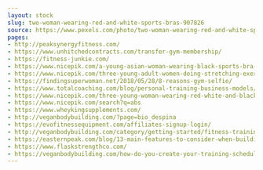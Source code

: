 ```yaml
---
layout: stock
slug: two-woman-wearing-red-and-white-sports-bras-907826
source: https://www.pexels.com/photo/two-woman-wearing-red-and-white-sports-bras-907826/
pages:
- http://peaksynergyfitness.com/
- https://www.unhitchedcontracts.com/transfer-gym-membership/
- https://fitness-junkie.com/
- https://www.nicepik.com/a-young-asian-woman-wearing-black-sports-bra-in-the-gym-20-25-year-old-aerobic-athlete-athletic-free-photo-1344675
- https://www.nicepik.com/three-young-adult-women-doing-stretching-exercises-while-in-a-gym-20-25-years-african-asian-free-photo-1347098
- https://findingsuperwoman.net/2018/05/28/8-reasons-gym-selfie/
- https://www.totalcoaching.com/blog/personal-training-business-models/
- https://www.nicepik.com/three-young-woman-wearing-red-white-and-black-sports-bra-with-white-cap-and-pink-hood-posing-together-in-gym-free-photo-1347123
- https://www.nicepik.com/search?q=abs
- https://www.wheykingsupplements.com/
- http://veganbodybuilding.com/?page=bio_despina
- https://evofitnessequipment.com/affiliates-signup-login/
- http://veganbodybuilding.com/category/getting-started/fitness-training/
- https://easternpeak.com/blog/13-main-features-to-consider-when-building-a-video-streaming-fitness-app/
- https://www.flaskstrengthco.com/
- https://veganbodybuilding.com/how-do-you-create-your-training-schedule/
---
```

